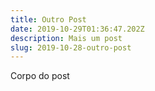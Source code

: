 ```yaml
---
title: Outro Post
date: 2019-10-29T01:36:47.202Z
description: Mais um post
slug: 2019-10-28-outro-post
---
```


Corpo do post
